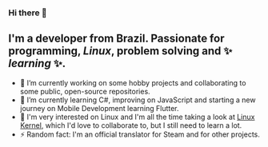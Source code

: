 ### Hi there 👋

## I'm a developer from Brazil. Passionate for programming, _Linux_, problem solving and ✨ _learning_ ✨.

- 🔭 I’m currently working on some hobby projects and collaborating to some public, open-source repositories.
- 🌱 I’m currently learning C#, improving on JavaScript and starting a new journey on Mobile Development learning Flutter.
- 👀 I'm very interested on Linux and I'm all the time taking a look at [Linux Kernel](https://github.com/torvalds/linux), which I'd love to collaborate to, but I still need to learn a lot.
- ⚡ Random fact: I'm an official translator for Steam and for other projects.
